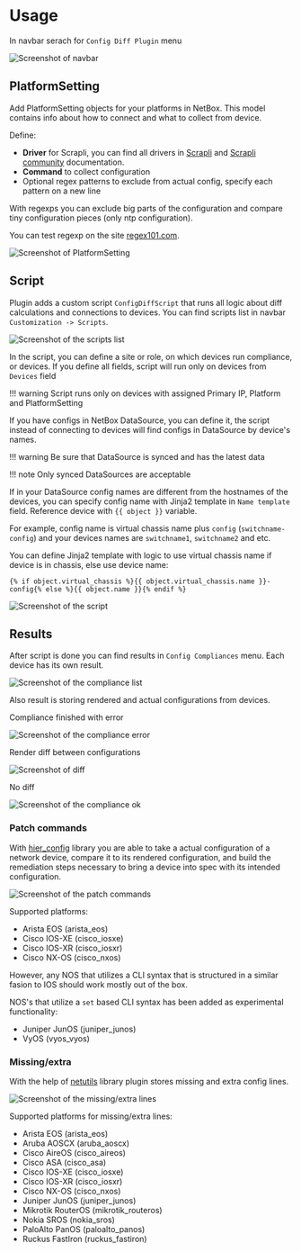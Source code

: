 
# Usage

In navbar serach for `Config Diff Plugin` menu

![Screenshot of navbar](media/screenshots/navbar.png)

## PlatformSetting

Add PlatformSetting objects for your platforms in NetBox. This model contains info about how to connect and what to collect from device.

Define:

- **Driver** for Scrapli, you can find all drivers in [Scrapli](https://github.com/carlmontanari/scrapli) and [Scrapli community](https://github.com/scrapli/scrapli_community) documentation.
- **Command** to collect configuration
- Optional regex patterns to exclude from actual config, specify each pattern on a new line

With regexps you can exclude big parts of the configuration and compare tiny configuration pieces (only ntp configuration).

You can test regexp on the site [regex101.com](https://regex101.com/).

![Screenshot of PlatformSetting](media/screenshots/platformsetting.png)

## Script

Plugin adds a custom script `ConfigDiffScript` that runs all logic about diff calculations and connections to devices.
You can find scripts list in navbar `Customization -> Scripts`.

![Screenshot of the scripts list](media/screenshots/script-list.png)

In the script, you can define a site or role, on which devices run compliance, or devices.
 If you define all fields, script will run only on devices from `Devices` field

!!! warning
    Script runs only on devices with assigned Primary IP, Platform and PlatformSetting

If you have configs in NetBox DataSource, you can define it, the script instead of connecting to devices will find configs in DataSource by device's names.

!!! warning
    Be sure that DataSource is synced and has the latest data

!!! note
    Only synced DataSources are acceptable

If in your DataSource config names are different from the hostnames of the devices, you can specify config name with Jinja2 template in `Name template` field.
 Reference device with `{{ object }}` variable.

For example, config name is virtual chassis name plus `config` (`switchname-config`) and your devices names are `switchname1`, `switchname2` and etc.

You can define Jinja2 template with logic to use virtual chassis name if device is in chassis, else use device name:

```
{% if object.virtual_chassis %}{{ object.virtual_chassis.name }}-config{% else %}{{ object.name }}{% endif %}
```

![Screenshot of the script](media/screenshots/script.png)

## Results

After script is done you can find results in `Config Compliances` menu. Each device has its own result.

![Screenshot of the compliance list](media/screenshots/compliance-list.png)

Also result is storing rendered and actual configurations from devices.

Compliance finished with error

![Screenshot of the compliance error](media/screenshots/compliance-error.png)

Render diff between configurations

![Screenshot of diff](media/screenshots/compliance-diff.png)

No diff

![Screenshot of the compliance ok](media/screenshots/compliance-ok.png)

### Patch commands

With [hier_config](https://github.com/netdevops/hier_config) library you are able to take a actual configuration of a network device, compare it to its rendered configuration,
 and build the remediation steps necessary to bring a device into spec with its intended configuration.

![Screenshot of the patch commands](media/screenshots/compliance-patch.png)

Supported platforms:

* Arista EOS (arista_eos)
* Cisco IOS-XE (cisco_iosxe)
* Cisco IOS-XR (cisco_iosxr)
* Cisco NX-OS (cisco_nxos)

However, any NOS that utilizes a CLI syntax that is structured in a similar fasion to IOS should work mostly out of the box.

NOS's that utilize a `set` based CLI syntax has been added as experimental functionality:

* Juniper JunOS (juniper_junos)
* VyOS (vyos_vyos)

### Missing/extra

With the help of [netutils](https://github.com/networktocode/netutils) library plugin stores missing and extra config lines.

![Screenshot of the missing/extra lines](media/screenshots/compliance-missing-extra.png)

Supported platforms for missing/extra lines:

* Arista EOS (arista_eos)
* Aruba AOSCX (aruba_aoscx)
* Cisco AireOS (cisco_aireos)
* Cisco ASA (cisco_asa)
* Cisco IOS-XE (cisco_iosxe)
* Cisco IOS-XR (cisco_iosxr)
* Cisco NX-OS (cisco_nxos)
* Juniper JunOS (juniper_junos)
* Mikrotik RouterOS (mikrotik_routeros)
* Nokia SROS (nokia_sros)
* PaloAlto PanOS (paloalto_panos)
* Ruckus FastIron (ruckus_fastiron)
